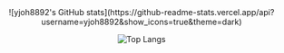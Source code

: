 <div align="center">
  ![yjoh8892's GitHub stats](https://github-readme-stats.vercel.app/api?username=yjoh8892&show_icons=true&theme=dark)
  
  ![Top Langs](https://github-readme-stats.vercel.app/api/top-langs/?username=yjoh8892&layout=compact&theme=dark)
</div>
